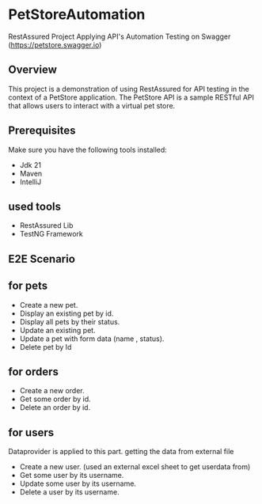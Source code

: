 # PetStoreAutomation
RestAssured Project Applying API's Automation Testing on Swagger (https://petstore.swagger.io)

## Overview

This project is a demonstration of using RestAssured for API testing in the context of a PetStore application. The PetStore API is a sample RESTful API that allows users to interact with a virtual pet store.

## Prerequisites

Make sure you have the following tools installed:

- Jdk 21
- Maven
- IntelliJ

## used tools 
- RestAssured Lib
- TestNG Framework
  
## E2E Scenario 
## for pets
- Create a new pet.
- Display an existing pet by id.
- Display all pets by their status.
- Update an existing pet.
- Update a pet with form data (name , status).
- Delete pet by Id
## for orders
- Create a new order.
- Get some order by id.
- Delete an order by id.
## for users
Dataprovider is applied to this part. getting the data from external file
- Create a new user. (used an external excel sheet to get userdata from)
- Get some user by its username. 
- Update some user by its username.
- Delete a user by its username.
